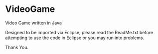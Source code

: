 VideoGame
=========

Video Game written in Java

Designed to be imported via Eclipse, please read the ReadMe.txt before 
attempting to use the code in Eclipse or you may run into problems.

Thank You.
